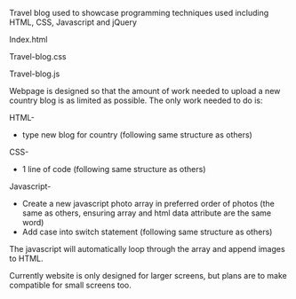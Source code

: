 Travel blog used to showcase programming techniques used including HTML, CSS, Javascript and jQuery

Index.html

Travel-blog.css

Travel-blog.js

Webpage is designed so that the amount of work needed to upload a new country blog is as limited as possible.
The only work needed to do is:

HTML-
- type new blog for country (following same structure as others)

CSS-
- 1 line of code (following same structure as others)

Javascript-
- Create a new javascript photo array in preferred order of photos (the same as others, ensuring array and html data attribute are the same word)
- Add case into switch statement (following same structure as others)

The javascript will automatically loop through the array and append images to HTML.

Currently website is only designed for larger screens, but plans are to make compatible for small screens too.
